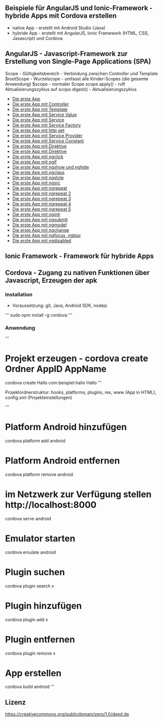 ## Beispiele für AngularJS und Ionic-Framework - hybride Apps mit Cordova erstellen

* native App - erstellt mit Android Studio (Java)
* hybride App - erstellt mit AngularJS, Ionic Framework (HTML, CSS, Javascript) und Cordova

## AngularJS - Javascript-Framework zur Erstellung von Single-Page Applications (SPA)

Scope - Gültigkeitsbereich - Verbindung zwischen Controller und Template
$rootScope - Wurzelscope - umfasst alle Kinder-Scopes (die gesamte Anwendung)
$scope - normaler Scope
$scope.$apply() - ruft Aktualisierungszyklus auf
$scope.$digest() - Aktualisierungszyklus

* [Die erste App](beispiele/ersteApp.html)
* [Die erste App mit Controller](beispiele/ersteApp_mit_controller.html)
* [Die erste App mit Template](beispiele/ersteApp_mit_template.html)
* [Die erste App mit Service Value](beispiele/ersteApp_mit_service_value.html)
* [Die erste App mit Service](beispiele/ersteApp_mit_service.html)
* [Die erste App mit Service Factory](beispiele/ersteApp_mit_service_factory.html)
* [Die erste App mit http get](beispiele/ersteApp_mit_http_get.html)
* [Die erste App mit Service Provider](beispiele/ersteApp_mit_service_provider.html)
* [Die erste App mit Service Constant](beispiele/ersteApp_mit_service_constant.html)
* [Die erste App mit Direktive](beispiele/ersteApp_mit_directive.html)
* [Die erste App mit Direktive](beispiele/ersteApp_mit_Routen.html)
* [Die erste App mit ngclick](beispiele/ersteApp_mit_ngclick.html)
* [Die erste App mit ngif](beispiele/ersteApp_mit_ngif.html)
* [Die erste App mit ngshow und nghide](beispiele/ersteApp_mit_ngshow_nghide.html)
* [Die erste App mit ngclass](beispiele/ersteApp_mit_ngclass.html)
* [Die erste App mit ngstyle](beispiele/ersteApp_mit_ngstyle.html)
* [Die erste App mit ngsrc](beispiele/ersteApp_mit_ngsrc.html)
* [Die erste App mit ngrepeat](beispiele/ersteApp_mit_ngrepeat.html)
* [Die erste App mit ngrepeat 2](beispiele/ersteApp_mit_ngrepeat2.html)
* [Die erste App mit ngrepeat 3](beispiele/ersteApp_mit_ngrepeat3.html)
* [Die erste App mit ngrepeat 4](beispiele/ersteApp_mit_ngrepeat4.html)
* [Die erste App mit ngrepeat 5](beispiele/ersteApp_mit_ngrepeat5.html)
* [Die erste App mit nginit](beispiele/ersteApp_mit_nginit.html)
* [Die erste App mit ngsubmit](beispiele/ersteApp_mit_ngsubmit.html)
* [Die erste App mit ngmodel](beispiele/ersteApp_mit_ngmodel.html)
* [Die erste App mit ngchange](beispiele/ersteApp_mit_ngchange.html)
* [Die erste App mit ngfocus, ngblur](beispiele/ersteApp_mit_ngfocus_ngblur.html)
* [Die erste App mit ngdisabled](beispiele/ersteApp_mit_ngdisabled.html)

## Ionic Framework - Framework für hybride Apps

## Cordova - Zugang zu nativen Funktionen über Javascript, Erzeugen der apk

### Installation

* Voraussetzung: git, Java, Android SDK, nodejs

'''
sudo npm install -g cordova
'''

### Anwendung

'''
# Projekt erzeugen - cordova create Ordner AppID AppName
cordova create Hallo com.beispiel.hallo Hallo
'''

Projektordnerstruktur: hooks, platforms, plugins, res, www (App in HTML), config.xml (Projekteinstellungen)

'''
# Platform Android hinzufügen
cordova platform add android 

# Platform Android entfernen
cordova platform remove android

# im Netzwerk zur Verfügung stellen http://localhost:8000
cordova serve android

# Emulator starten
cordova emulate android

# Plugin suchen
cordova plugin search x

# Plugin hinzufügen
cordova plugin add x

# Plugin entfernen
cordova plugin remove x

# App erstellen
cordova build android
'''



## Lizenz

https://creativecommons.org/publicdomain/zero/1.0/deed.de
